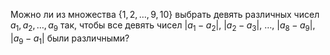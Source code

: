 Можно ли из множества $\{1,2, \ldots ,9,10\}$ выбрать девять различных чисел $a_1,a_2,\ldots ,a_9$ так, чтобы все девять чисел $|a_1 - a_2|,$ $|a_2 - a_3|,$ $\ldots,$ $|a_8 - a_9|,$ $|a_9 - a_1|$ были различными?